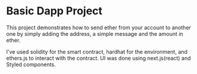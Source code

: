 # Basic Dapp Project

This project demonstrates how to send ether from your account to another one by simply adding the address, a simple message and the amount in ether.

I've used solidity for the smart contract, hardhat for the environment, and ethers.js to interact with the contract. UI was done using next.js(react) and Styled components.

